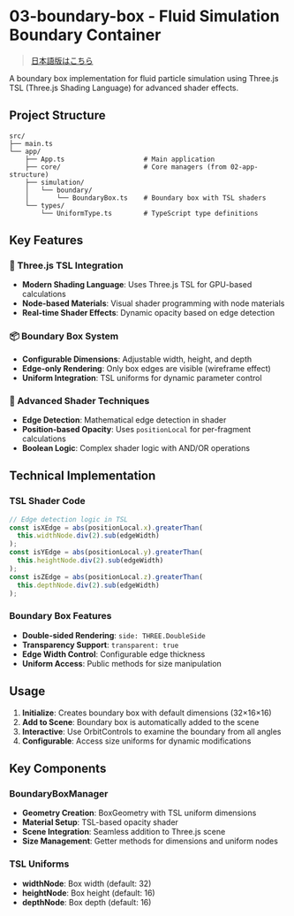 # 03-boundary-box - Fluid Simulation Boundary Container

> [日本語版はこちら](README.ja.md)

A boundary box implementation for fluid particle simulation using Three.js TSL (Three.js Shading Language) for advanced shader effects.

## Project Structure

```
src/
├── main.ts
└── app/
    ├── App.ts                    # Main application
    ├── core/                     # Core managers (from 02-app-structure)
    ├── simulation/
    │   └── boundary/
    │       └── BoundaryBox.ts    # Boundary box with TSL shaders
    └── types/
        └── UniformType.ts        # TypeScript type definitions
```

## Key Features

### 🎯 Three.js TSL Integration

- **Modern Shading Language**: Uses Three.js TSL for GPU-based calculations
- **Node-based Materials**: Visual shader programming with node materials
- **Real-time Shader Effects**: Dynamic opacity based on edge detection

### 📦 Boundary Box System

- **Configurable Dimensions**: Adjustable width, height, and depth
- **Edge-only Rendering**: Only box edges are visible (wireframe effect)
- **Uniform Integration**: TSL uniforms for dynamic parameter control

### 🎨 Advanced Shader Techniques

- **Edge Detection**: Mathematical edge detection in shader
- **Position-based Opacity**: Uses `positionLocal` for per-fragment calculations
- **Boolean Logic**: Complex shader logic with AND/OR operations

## Technical Implementation

### TSL Shader Code

```typescript
// Edge detection logic in TSL
const isXEdge = abs(positionLocal.x).greaterThan(
  this.widthNode.div(2).sub(edgeWidth)
);
const isYEdge = abs(positionLocal.y).greaterThan(
  this.heightNode.div(2).sub(edgeWidth)
);
const isZEdge = abs(positionLocal.z).greaterThan(
  this.depthNode.div(2).sub(edgeWidth)
);
```

### Boundary Box Features

- **Double-sided Rendering**: `side: THREE.DoubleSide`
- **Transparency Support**: `transparent: true`
- **Edge Width Control**: Configurable edge thickness
- **Uniform Access**: Public methods for size manipulation

## Usage

1. **Initialize**: Creates boundary box with default dimensions (32×16×16)
2. **Add to Scene**: Boundary box is automatically added to the scene
3. **Interactive**: Use OrbitControls to examine the boundary from all angles
4. **Configurable**: Access size uniforms for dynamic modifications

## Key Components

### BoundaryBoxManager

- **Geometry Creation**: BoxGeometry with TSL uniform dimensions
- **Material Setup**: TSL-based opacity shader
- **Scene Integration**: Seamless addition to Three.js scene
- **Size Management**: Getter methods for dimensions and uniform nodes

### TSL Uniforms

- **widthNode**: Box width (default: 32)
- **heightNode**: Box height (default: 16)
- **depthNode**: Box depth (default: 16)
